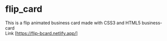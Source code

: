 # flip_card
This is a flip animated business card made with CSS3 and HTML5 business-card </br>
Link [https://flip-bcard.netlify.app/]
